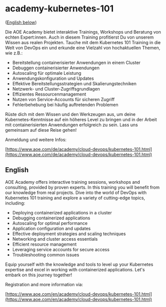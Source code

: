 # academy-kubernetes-101

([English below](#english))

Die AOE Academy bietet interaktive Trainings, Workshops und Beratung von echten Expert:innen. Auch in diesem Training profitierst Du von unserem Wissen aus realen Projekten. Tauche mit dem Kubernetes 101 Training in die Welt von DevOps  ein und erkunde eine Vielzahl von hochaktuellen Themen, wie z.B.:
 
-	Bereitstellung containerisierter Anwendungen in einem Cluster
-	Debuggen containerisierter Anwendungen
-	Autoscaling für optimale Leistung
-	Anwendungskonfiguration und Updates
-	Effektive Bereitstellungsstrategien und Skalierungstechniken
-	Netzwerk- und Cluster-Zugriffsgrundlagen
-	Effizientes Ressourcenmanagement
-	Nutzen von Service-Accounts für sicheren Zugriff
-	Fehlerbehebung bei häufig auftretenden Problemen

Rüste dich mit dem Wissen und den Werkzeugen aus, um deine Kubernetes-Kenntnisse auf ein höheres Level zu bringen und in der Arbeit mit containerisierten Anwendungen erfolgreich zu sein. Lass uns gemeinsam auf diese Reise gehen!

Anmeldung und weitere Infos: 

[https://www.aoe.com/de/academy/cloud-devops/kubernetes-101.html](https://www.aoe.com/de/academy/cloud-devops/kubernetes-101.html)

## English

AOE Academy offers interactive training sessions, workshops and consulting, provided by proven experts.
In this training you will benefit from our knowledge from real projects. Dive into the world of DevOps with Kubernetes 101 training and explore a variety of cutting-edge topics, including:
 
-	Deploying containerized applications in a cluster
-	Debugging containerized applications
-	Autoscaling for optimal performance
-	Application configuration and updates
-	Effective deployment strategies and scaling techniques
-	Networking and cluster access essentials
-	Efficient resource management
-	Leveraging service accounts for secure access
-	Troubleshooting common issues

Equip yourself with the knowledge and tools to level up your Kubernetes expertise and excel in working with containerized applications. Let's embark on this journey together!

Registration and more information via:

[https://www.aoe.com/en/academy/cloud-devops/kubernetes-101.html](https://www.aoe.com/en/academy/cloud-devops/kubernetes-101.html)
